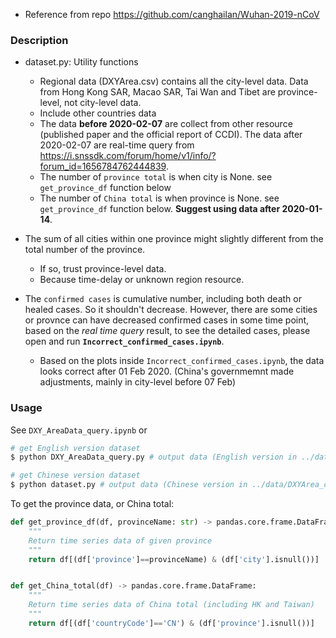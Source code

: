 * Reference from repo https://github.com/canghailan/Wuhan-2019-nCoV


### Description

* dataset.py: Utility functions
  * Regional data (DXYArea.csv) contains all the city-level data. Data from Hong Kong SAR, Macao SAR, Tai Wan and Tibet are province-level, not city-level data.
  * Include other countries data
  * The data **before 2020-02-07** are collect from other resource (published paper and the official report of CCDI). The data after 2020-02-07 are real-time query from https://i.snssdk.com/forum/home/v1/info/?forum_id=1656784762444839. 
  * The number of `province total` is when city is None. see `get_province_df` function below
  * The number of `China total` is when province is None. see `get_province_df` function below. **Suggest using data after 2020-01-14**. 
  
* The sum of all cities within one province might slightly different from the total number of the province. 
  * If so, trust province-level data. 
  * Because time-delay or unknown region resource. 

* The `confirmed cases` is cumulative number, including both death or healed cases. So it shouldn't decrease. However, there are some cities or provnce can have decreased confirmed cases in some time point, based on the _real time query_ result, to see the detailed cases, please open and run **`Incorrect_confirmed_cases.ipynb`**. 
  * Based on the plots inside `Incorrect_confirmed_cases.ipynb`, the data looks correct after 01 Feb 2020. (China's governmemnt made adjustments, mainly in city-level before 07 Feb)
  


### Usage
See `DXY_AreaData_query.ipynb` or
```sh
# get English version dataset 
$ python DXY_AreaData_query.py # output data (English version in ../data/DXYArea.csv)

# get Chinese version dataset 
$ python dataset.py # output data (Chinese version in ../data/DXYArea_chinese.csv)
```

To get the province data, or China total: 
```python
def get_province_df(df, provinceName: str) -> pandas.core.frame.DataFrame:
    """
    Return time series data of given province
    """
    return df[(df['province']==provinceName) & (df['city'].isnull())]


def get_China_total(df) -> pandas.core.frame.DataFrame:
    """
    Return time series data of China total (including HK and Taiwan)
    """
    return df[(df['countryCode']=='CN') & (df['province'].isnull())]
```
